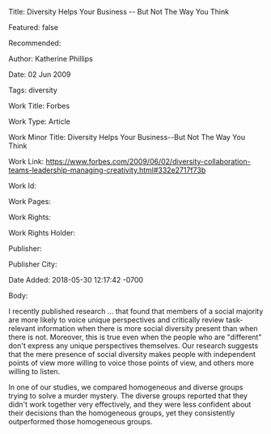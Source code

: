 Title: Diversity Helps Your Business -- But Not The Way You Think

Featured: false

Recommended: 

Author: Katherine Phillips

Date: 02 Jun 2009

Tags: diversity

Work Title: Forbes

Work Type: Article

Work Minor Title:  Diversity Helps Your Business--But Not The Way You Think

Work Link: https://www.forbes.com/2009/06/02/diversity-collaboration-teams-leadership-managing-creativity.html#332e2717f73b

Work Id:  

Work Pages:  

Work Rights:  

Work Rights Holder:  

Publisher:  

Publisher City:  

Date Added: 2018-05-30 12:17:42 -0700

Body:

I recently published research ... that found that members of a social majority are more likely to voice unique perspectives and critically review task-relevant information when there is more social diversity present than when there is not. Moreover, this is true even when the people who are "different" don't express any unique perspectives themselves. Our research suggests that the mere presence of social diversity makes people with independent points of view more willing to voice those points of view, and others more willing to listen.

In one of our studies, we compared homogeneous and diverse groups trying to solve a murder mystery. The diverse groups reported that they didn't work together very effectively, and they were less confident about their decisions than the homogeneous groups, yet they consistently outperformed those homogeneous groups.

